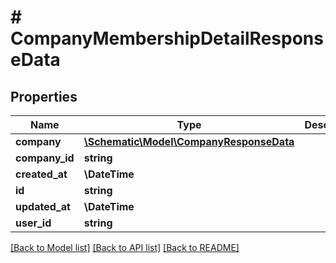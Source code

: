 # # CompanyMembershipDetailResponseData

## Properties

Name | Type | Description | Notes
------------ | ------------- | ------------- | -------------
**company** | [**\Schematic\Model\CompanyResponseData**](CompanyResponseData.md) |  | [optional]
**company_id** | **string** |  |
**created_at** | **\DateTime** |  |
**id** | **string** |  |
**updated_at** | **\DateTime** |  |
**user_id** | **string** |  |

[[Back to Model list]](../../README.md#models) [[Back to API list]](../../README.md#endpoints) [[Back to README]](../../README.md)
